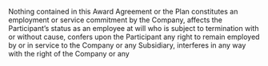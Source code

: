 Nothing  contained  in  this  Award  Agreement  or  the  Plan  constitutes  an  employment  or  service
commitment  by  the  Company,  affects  the  Participant’s  status  as  an  employee  at  will  who  is  subject  to
termination  with  or  without  cause,  confers  upon  the  Participant  any  right  to  remain  employed  by  or  in
service  to  the  Company  or  any  Subsidiary,  interferes  in  any  way  with  the  right  of  the  Company  or  any